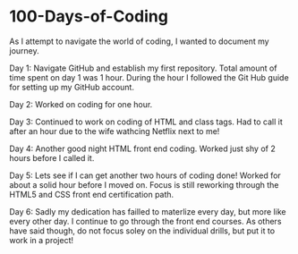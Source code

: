 # 100-Days-of-Coding

As I attempt to navigate the world of coding, I wanted to document my journey. 

Day 1: Navigate GitHub and establish my first repository. Total amount of time spent on day 1 was 1 hour. During the hour I followed the Git Hub guide for setting up my GitHub account. 

Day 2: Worked on coding for one hour. 

Day 3: Continued to work on coding of HTML and class tags. Had to call it after an hour due to the wife wathcing Netflix next to me! 

Day 4: Another good night HTML front end coding. Worked just shy of 2 hours before I called it. 

Day 5: Lets see if I can get another two hours of coding done! Worked for about a solid hour before I moved on. Focus is still reworking through the HTML5 and CSS front end certification path. 

Day 6: Sadly my dedication has failled to materlize every day, but more like every other day. I continue to go through the front end courses. As others have said though, do not focus soley on the individual drills, but put it to work in a project! 
